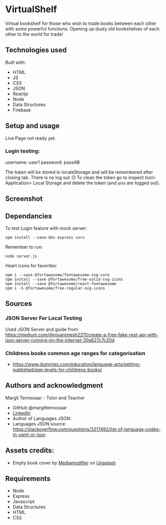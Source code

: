 # VirtualShelf

Virtual bookshelf for those who wish to trade books between each other with some powerful functions. Opening up dusty old bookshelves of each other to the world for trade!

## Technologies used

Built with:

- HTML
- JS
- CSS
- JSON
- Reactjs
- Node
- Data Structures
- Firebase

## Setup and usage

Live Page not ready yet.

### Login testing:
username: user1
password: passAB

The token will be stored in localeStorage and will be remembered after closing tab. There is no log out :D
To clean the token go to inspect tool> Application> Local Storage and delete the token (and you are logged out).

## Screenshot

## Dependancies

To test Login feature with mock server:
```shell
npm install --save-dev express cors
```

Remember to run:
```shell
node server.js
```

Heart icons for favorites:
```shell
npm i --save @fortawesome/fontawesome-svg-core
npm install --save @fortawesome/free-solid-svg-icons
npm install --save @fortawesome/react-fontawesome
npm i -S @fortawesome/free-regular-svg-icons
```
## Sources

### JSON Server For Local Testing

Used JSON Server and guide from: https://medium.com/@royanimesh2211/create-a-free-fake-rest-api-with-json-server-running-on-the-internet-30a627c7c20d

### Childrens books common age ranges for categorisation

- https://www.dummies.com/education/language-arts/getting-published/age-levels-for-childrens-books/

## Authors and acknowledgment

Margit Tennosaar - Tutor and Teacher

- GitHub @margittennosaar
- [LinkedIn](https://www.linkedin.com/in/margittennosaar/)
- Author of Languages JSON:
- Languages JSON source: https://stackoverflow.com/questions/3217492/list-of-language-codes-in-yaml-or-json

## Assets credits:

- Empty book cover by <a href="https://unsplash.com/@mediamodifier?utm_source=unsplash&utm_medium=referral&utm_content=creditCopyText">Mediamodifier</a> on <a href="https://unsplash.com/s/photos/book-cover?utm_source=unsplash&utm_medium=referral&utm_content=creditCopyText">Unsplash</a>


## Requirements

- Node
- Express
- Javascript
- Data Structures
- HTML
- CSS
